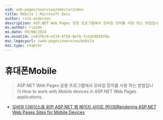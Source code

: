 ```yaml
---
uid: web-pages/overview/mobile/index
title: Mobile | Microsoft Docs
author: rick-anderson
description: ASP.NET Web Pages 응용 프로그램에서 모바일 장치를 사용 하는 방법입니다.
ms.author: riande
ms.date: 09/08/2014
ms.assetid: ce83fbc9-ef24-4f59-8e76-7ca1b983bf9a
msc.legacyurl: /web-pages/overview/mobile
msc.type: chapter
---
```

<a name="mobile"></a><span data-ttu-id="c6127-103">휴대폰</span><span class="sxs-lookup"><span data-stu-id="c6127-103">Mobile</span></span>
====================
> <span data-ttu-id="c6127-104">ASP.NET Web Pages 응용 프로그램에서 모바일 장치를 사용 하는 방법입니다.</span><span class="sxs-lookup"><span data-stu-id="c6127-104">How to work with Mobile devices in ASP.NET Web Pages applications.</span></span>


- [<span data-ttu-id="c6127-105">모바일 디바이스를 위한 ASP.NET 웹 페이지 사이트 렌더링</span><span class="sxs-lookup"><span data-stu-id="c6127-105">Rendering ASP.NET Web Pages Sites for Mobile Devices</span></span>](rendering-aspnet-web-pages-sites-for-mobile-devices.md)
